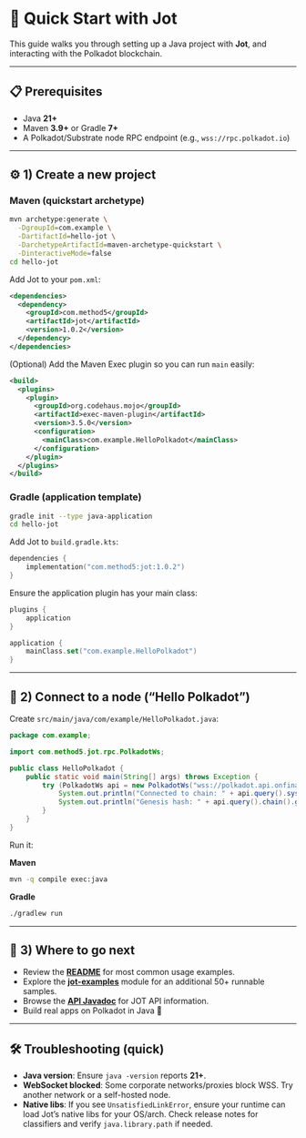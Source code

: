 # 🚀 Quick Start with Jot

This guide walks you through setting up a Java project with **Jot**, and interacting with the Polkadot blockchain.

---

## 📋 Prerequisites
- Java **21+**
- Maven **3.9+** or Gradle **7+**
- A Polkadot/Substrate node RPC endpoint (e.g., `wss://rpc.polkadot.io`)

---

## ⚙️ 1) Create a new project

### Maven (quickstart archetype)
```bash
mvn archetype:generate \
  -DgroupId=com.example \
  -DartifactId=hello-jot \
  -DarchetypeArtifactId=maven-archetype-quickstart \
  -DinteractiveMode=false
cd hello-jot
```

Add Jot to your `pom.xml`:
```xml
<dependencies>
  <dependency>
    <groupId>com.method5</groupId>
    <artifactId>jot</artifactId>
    <version>1.0.2</version>
  </dependency>
</dependencies>
```

(Optional) Add the Maven Exec plugin so you can run `main` easily:
```xml
<build>
  <plugins>
    <plugin>
      <groupId>org.codehaus.mojo</groupId>
      <artifactId>exec-maven-plugin</artifactId>
      <version>3.5.0</version>
      <configuration>
        <mainClass>com.example.HelloPolkadot</mainClass>
      </configuration>
    </plugin>
  </plugins>
</build>
```

### Gradle (application template)
```bash
gradle init --type java-application
cd hello-jot
```

Add Jot to `build.gradle.kts`:
```kotlin
dependencies {
    implementation("com.method5:jot:1.0.2")
}
```

Ensure the application plugin has your main class:
```kotlin
plugins {
    application
}

application {
    mainClass.set("com.example.HelloPolkadot")
}
```

---

## 🔌 2) Connect to a node (“Hello Polkadot”)

Create `src/main/java/com/example/HelloPolkadot.java`:
```java
package com.example;

import com.method5.jot.rpc.PolkadotWs;

public class HelloPolkadot {
    public static void main(String[] args) throws Exception {
        try (PolkadotWs api = new PolkadotWs("wss://polkadot.api.onfinality.io/public-ws")) {
            System.out.println("Connected to chain: " + api.query().system().chain());
            System.out.println("Genesis hash: " + api.query().chain().genesisBlockHash());
        }
    }
}
```

Run it:

**Maven**
```bash
mvn -q compile exec:java
```

**Gradle**
```bash
./gradlew run
```

---

## 🧪 3) Where to go next

- Review the **[README](https://github.com/methodfive/jot)** for most common usage examples.
- Explore the **[jot-examples](https://github.com/methodfive/jot/tree/main/jot-examples/src/main/java/com/method5/jot/examples)** module for an additional 50+ runnable samples.
- Browse the **[API Javadoc](https://methodfive.github.io/jot/api/index.html)** for JOT API information.
- Build real apps on Polkadot in Java 🚀

---

## 🛠️ Troubleshooting (quick)

- **Java version**: Ensure `java -version` reports **21+**.
- **WebSocket blocked**: Some corporate networks/proxies block WSS. Try another network or a self-hosted node.
- **Native libs**: If you see `UnsatisfiedLinkError`, ensure your runtime can load Jot’s native libs for your OS/arch. Check release notes for classifiers and verify `java.library.path` if needed.

